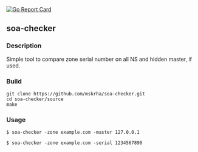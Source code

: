 [![Go Report Card](https://goreportcard.com/badge/github.com/mskrha/soa-checker)](https://goreportcard.com/report/github.com/mskrha/soa-checker)

## soa-checker

### Description
Simple tool to compare zone serial number on all NS and hidden master, if used.

### Build
```shell
git clone https://github.com/mskrha/soa-checker.git
cd soa-checker/source
make
```

### Usage
```shell
$ soa-checker -zone example.com -master 127.0.0.1
```
```shell
$ soa-checker -zone example.com -serial 1234567890
```

